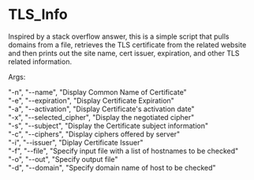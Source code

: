 # TLS_Info

Inspired by a stack overflow answer, this is a simple script that pulls domains from a file, retrieves the TLS certificate from the related website and then prints out the site name, cert issuer, expiration, and other TLS related information.  

Args:

"-n", "--name", "Display Common Name of Certificate"  
"-e", "--expiration", "Display Certificate Expiration"  
"-a", "--activation", "Display Certificate's activation date"  
"-x", "--selected_cipher", "Display the negotiated cipher"  
"-s", "--subject", "Display the Certificate subject information"  
"-c", "--ciphers", "Display ciphers offered by server"  
"-i", "--issuer", "Diplay Certificate Issuer"  
"-f", "--file", "Specify input file with a list of hostnames to be checked"  
"-o", "--out", "Specify output file"  
"-d", "--domain", "Specify domain name of host to be checked"  
